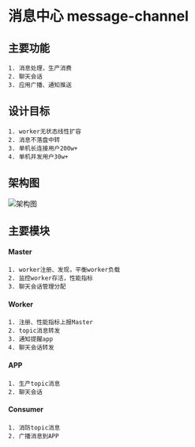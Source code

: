 # 消息中心 message-channel

## 主要功能
    1. 消息处理，生产消费
    2. 聊天会话
    3. 应用广播、通知推送

## 设计目标
    1. worker无状态线性扩容
    2. 消息不落盘中转
    3. 单机长连接用户200w+
    4. 单机并发用户30w+

## 架构图
![架构图](https://github.com/StonyShi/message-channel/blob/master/flows/cluster-flow.png)
 
    
## 主要模块

#### Master
    1. worker注册、发现，平衡worker负载
    2. 监控worker存活，性能指标
    3. 聊天会话管理分配
    
#### Worker
    1. 注册、性能指标上报Master 
    2. topic消息转发
    3. 通知提醒app
    4. 聊天会话转发
    
    
#### APP
    1. 生产topic消息
    2. 聊天会话


#### Consumer
    1. 消防topic消息 
    2. 广播消息到APP
    
    
    